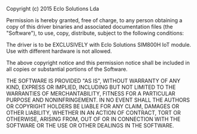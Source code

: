 Copyright (c) 2015 Eclo Solutions Lda

Permission is hereby granted, free of charge, to any person obtaining a copy
of this driver binaries and associated documentation files (the "Software"), to use, 
copy, distribute, subject to the following conditions:

The driver is to be EXCLUSIVELY with Eclo Solutions SIM800H IoT module. 
Use with different hardware is not allowed.

The above copyright notice and this permission notice shall be included in all
copies or substantial portions of the Software.

THE SOFTWARE IS PROVIDED "AS IS", WITHOUT WARRANTY OF ANY KIND, EXPRESS OR
IMPLIED, INCLUDING BUT NOT LIMITED TO THE WARRANTIES OF MERCHANTABILITY,
FITNESS FOR A PARTICULAR PURPOSE AND NONINFRINGEMENT. IN NO EVENT SHALL THE
AUTHORS OR COPYRIGHT HOLDERS BE LIABLE FOR ANY CLAIM, DAMAGES OR OTHER
LIABILITY, WHETHER IN AN ACTION OF CONTRACT, TORT OR OTHERWISE, ARISING FROM,
OUT OF OR IN CONNECTION WITH THE SOFTWARE OR THE USE OR OTHER DEALINGS IN THE
SOFTWARE.
